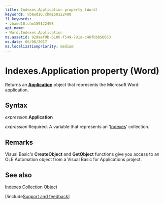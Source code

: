 ```yaml
---
title: Indexes.Application property (Word)
keywords: vbawd10.chm159122408
f1_keywords:
- vbawd10.chm159122408
api_name:
- Word.Indexes.Application
ms.assetid: 929aef9b-6100-f549-791a-c46fbbb56663
ms.date: 06/08/2017
ms.localizationpriority: medium
---
```



# Indexes.Application property (Word)

Returns an **[Application](Word.Application.md)** object that represents the Microsoft Word application.


## Syntax

_expression_.**Application**

_expression_ Required. A variable that represents an '[Indexes](Word.indexes.md)' collection.


## Remarks

Visual Basic's **CreateObject** and **GetObject** functions give you access to an OLE Automation object from a Visual Basic for Applications project.


## See also


[Indexes Collection Object](Word.indexes.md)

[!include[Support and feedback](~/includes/feedback-boilerplate.md)]